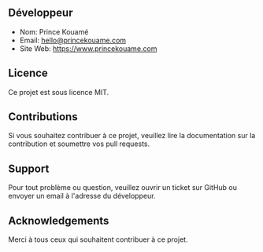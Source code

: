 
## Développeur

- Nom: Prince Kouamé
- Email: hello@princekouame.com
- Site Web: https://www.princekouame.com

## Licence

Ce projet est sous licence MIT. 

## Contributions

Si vous souhaitez contribuer à ce projet, veuillez lire la documentation sur la contribution et soumettre vos pull requests.

## Support

Pour tout problème ou question, veuillez ouvrir un ticket sur GitHub ou envoyer un email à l'adresse du développeur.

## Acknowledgements

Merci à tous ceux qui souhaitent contribuer à ce projet.




